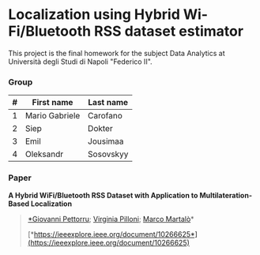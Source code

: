 # Localization using Hybrid Wi-Fi/Bluetooth RSS dataset estimator
This project is the final homework for the subject Data Analytics at Università degli Studi di Napoli "Federico II".

### Group
| # | First name | Last name |
| --- | --- | --- |
| 1 | Mario Gabriele | Carofano |
| 2 | Siep | Dokter |
| 3 | Emil | Jousimaa |
| 4 | Oleksandr | Sosovskyy |

### Paper
**A Hybrid WiFi/Bluetooth RSS Dataset with Application to Multilateration-Based Localization**
> [*Giovanni Pettorru](https://ieeexplore.ieee.org/author/37088581795); [Virginia Pilloni](https://ieeexplore.ieee.org/author/38234630200); [Marco Martalò](https://ieeexplore.ieee.org/author/37089271182)*
>
> [*https://ieeexplore.ieee.org/document/10266625*](https://ieeexplore.ieee.org/document/10266625)
>